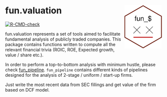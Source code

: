 
<!-- README.md is generated from README.Rmd. Please edit that file -->

# fun.valuation <img src="man/figures/hex-fun_$.png" align="right" alt="" width="120" />

<!-- badges: start -->

[![R-CMD-check](https://github.com/TracyRage/fun_valuation/workflows/R-CMD-check/badge.svg)](https://github.com/TracyRage/fun_valuation/actions)
<!-- badges: end -->

fun.valuation represents a set of tools aimed to facilitate fundamental
analysis of publicly traded companies. This package contains functions
written to compute all the relevant financial trivia (ROIC, ROE,
Expected growth, value / share etc.).

In order to perform a top-to-bottom analysis with minimum hustle, please
check [fun_pipeline](https://github.com/TracyRage/fun_pipeline).
`fun_pipeline` contains different kinds of pipelines designed for the
analysis of 2-stage / uniform / start-up firms.

Just write the most recent data from SEC fillings and get value of the
firm based on DCF model.
